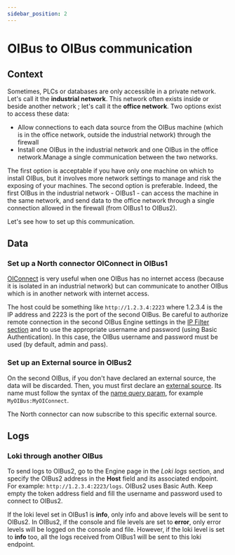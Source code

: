 ```yaml
---
sidebar_position: 2
---
```


# OIBus to OIBus communication
## Context
Sometimes, PLCs or databases are only accessible in a private network. Let's call it the **industrial network**. This 
network often exists inside or beside another network ; let's call it the **office network**.
Two options exist to access these data:
- Allow connections to each data source from the OIBus machine (which is in the office network, outside the industrial 
network) through the firewall
- Install one OIBus in the industrial network and one OIBus in the office network.Manage a single communication between 
the two networks.

The first option is acceptable if you have only one machine on which to install OIBus, but it involves more network 
settings to manage and risk the exposing of your machines. 
The second option is preferable. Indeed, the first OIBus in the industrial network - OIBus1 - can access the machine in
the same network, and send data to the office network through a single connection allowed in the firewall (from OIBus1 
to OIBus2).

Let's see how to set up this communication.

## Data
### Set up a North connector OIConnect in OIBus1
[OIConnect](../north-connectors/oiconnect.md) is very useful when one OIBus has no internet access (because it is 
isolated in an industrial network) but can communicate to another OIBus which is in another network with internet access.

The host could be something like `http://1.2.3.4:2223` where 1.2.3.4 is the IP address and 2223 is the port of the
second OIBus. Be careful to authorize remote connection in the second OIBus Engine settings in the
[IP Filter section](../engine/ip-filters.md) and to use the appropriate username and password (using Basic
Authentication). In this case, the OIBus username and password must be used (by default, admin and pass).

### Set up an External source in OIBus2
On the second OIBus, if you don't have declared an external source, the data will be discarded. Then, you must first
declare an [external source](../engine/external-sources.md). Its name must follow the syntax of the [name query
param](docs/guide/north-connectors/oiconnect.md#query-param), for example `MyOIBus:MyOIConnect`.

The North connector can now subscribe to this specific external source.

## Logs
### Loki through another OIBus
To send logs to OIBus2, go to the Engine page in the _Loki logs_ section, and specify the OIBus2 address in the 
**Host** field and its associated endpoint. For example: `http://1.2.3.4:2223/logs`.
OIBus2 uses Basic Auth. Keep empty the token address field and fill the username and password used to connect to OIBus2. 

If the loki level set in OIBus1 is **info**, only info and above levels will be sent to OIBus2. In OIBus2, if the 
console and file levels are set to **error**, only error levels will be logged on the console and 
file. However, if the loki level is set to **info** too, all the logs received from OIBus1 will be sent to this loki 
endpoint.
